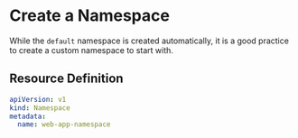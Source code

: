# Create a Namespace

While the `default` namespace is created automatically, it is a good practice to create a custom namespace to start
with.

## Resource Definition

```yaml
apiVersion: v1
kind: Namespace
metadata:
  name: web-app-namespace
```
